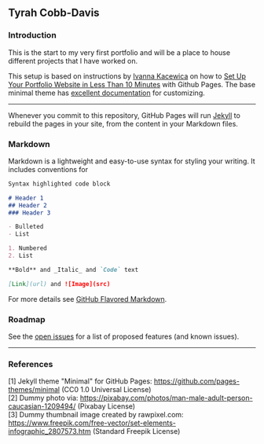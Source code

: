 ## Tyrah Cobb-Davis

### Introduction

This is the start to my very first portfolio and will be a place to house different projects that I have worked on. 

This setup is based on instructions by [Ivanna Kacewica](https://blog.usejournal.com/@evanca) on how to [Set Up Your Portfolio Website in Less Than 10 Minutes](https://medium.com/@evanca/set-up-your-portfolio-website-in-less-than-10-minutes-with-github-pages-d0efa8ff56fd) with Github Pages. The base minimal theme has [excellent documentation](https://github.com/pages-themes/minimal) for customizing.

___


Whenever you commit to this repository, GitHub Pages will run [Jekyll](https://jekyllrb.com/) to rebuild the pages in your site, from the content in your Markdown files.

### Markdown

Markdown is a lightweight and easy-to-use syntax for styling your writing. It includes conventions for

```markdown
Syntax highlighted code block

# Header 1
## Header 2
### Header 3

- Bulleted
- List

1. Numbered
2. List

**Bold** and _Italic_ and `Code` text

[Link](url) and ![Image](src)
```

For more details see [GitHub Flavored Markdown](https://guides.github.com/features/mastering-markdown/).

### Roadmap

See the [open issues](https://github.com/evanca/quick-portfolio/issues) for a list of proposed features (and known issues).
___

### References

[1] Jekyll theme "Minimal" for GitHub Pages: https://github.com/pages-themes/minimal (CC0 1.0 Universal License)
<br>[2] Dummy photo via: https://pixabay.com/photos/man-male-adult-person-caucasian-1209494/ (Pixabay License)
<br>[3] Dummy thumbnail image created by rawpixel.com: https://www.freepik.com/free-vector/set-elements-infographic_2807573.htm (Standard Freepik License)
